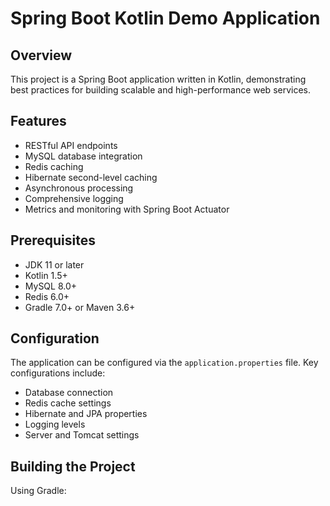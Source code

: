 # Spring Boot Kotlin Demo Application

## Overview
This project is a Spring Boot application written in Kotlin, demonstrating best practices for building scalable and high-performance web services.

## Features
- RESTful API endpoints
- MySQL database integration
- Redis caching
- Hibernate second-level caching
- Asynchronous processing
- Comprehensive logging
- Metrics and monitoring with Spring Boot Actuator

## Prerequisites
- JDK 11 or later
- Kotlin 1.5+
- MySQL 8.0+
- Redis 6.0+
- Gradle 7.0+ or Maven 3.6+

## Configuration
The application can be configured via the `application.properties` file. Key configurations include:

- Database connection
- Redis cache settings
- Hibernate and JPA properties
- Logging levels
- Server and Tomcat settings

## Building the Project
Using Gradle:
